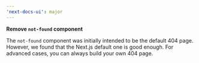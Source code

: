 ```yaml
---
'next-docs-ui': major
---
```


**Remove `not-found` component**

The `not-found` component was initially intended to be the default 404 page. However, we found that the Next.js default one is good enough. For advanced cases, you can always build your own 404 page.